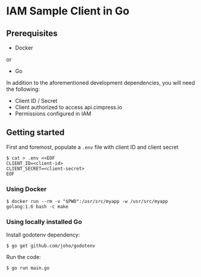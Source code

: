 # IAM Sample Client in Go

## Prerequisites

- Docker

or

- Go

In addition to the aforementioned development dependencies, you will need the following:

- Client ID / Secret
- Client authorized to access api.cimpress.io
- Permissions configured in IAM

## Getting started

First and foremost, populate a `.env` file with client ID and client secret

```
$ cat > .env <<EOF
CLIENT_ID=<client-id>
CLIENT_SECRET=<client-secret>
EOF
```

### Using Docker

```
$ docker run --rm -v "$PWD":/usr/src/myapp -w /usr/src/myapp golang:1.6 bash -c make
```

### Using locally installed Go

Install godotenv dependency:

```
$ go get github.com/joho/godotenv
```

Run the code:

```
$ go run main.go
```
